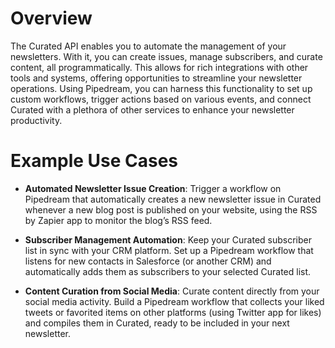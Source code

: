 # Overview

The Curated API enables you to automate the management of your newsletters. With it, you can create issues, manage subscribers, and curate content, all programmatically. This allows for rich integrations with other tools and systems, offering opportunities to streamline your newsletter operations. Using Pipedream, you can harness this functionality to set up custom workflows, trigger actions based on various events, and connect Curated with a plethora of other services to enhance your newsletter productivity.

# Example Use Cases

- **Automated Newsletter Issue Creation**: Trigger a workflow on Pipedream that automatically creates a new newsletter issue in Curated whenever a new blog post is published on your website, using the RSS by Zapier app to monitor the blog’s RSS feed.

- **Subscriber Management Automation**: Keep your Curated subscriber list in sync with your CRM platform. Set up a Pipedream workflow that listens for new contacts in Salesforce (or another CRM) and automatically adds them as subscribers to your selected Curated list.

- **Content Curation from Social Media**: Curate content directly from your social media activity. Build a Pipedream workflow that collects your liked tweets or favorited items on other platforms (using Twitter app for likes) and compiles them in Curated, ready to be included in your next newsletter.
